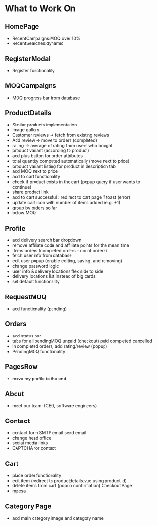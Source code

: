 # What to Work On

## HomePage

- RecentCampaigns:MOQ over 10%
- RecentSearches:dynamic

## RegisterModal

- Register functionality

## MOQCampaigns

- MOQ progress bar from database

## ProductDetails

- Similar products implementation
- Image gallery
- Customer reviews -> fetch from existing reviews
- Add review -> move to orders (completed)
- rating -> average of rating from users who bought
- product variant (according to product)
- add plus button for order attributes
- total quantity computed automatically (move next to price)
- product variant listing for product in description tab
- add MOQ next to price
- add to cart functionality
- check if product exists in the cart (popup query if user wants to continue)
- share product link
- add to cart successful : redirect to cart page ? toast (error)
- update cart icon with number of items added (e.g. +1)
- group by orders so far
- below MOQ

## Profile

- add delivery search bar dropdown
- remove affiliate code and affiliate points for the mean time
- Items orders (completed orders - count orders)
- fetch user info from database
- edit user popup (enable editing, saving, and removing)
- change password logic
- user info & delivery locations flex side to side
- delivery locations list instead of big cards
- set default functionality

## RequestMOQ

- add functionality (pending)

## Orders

- add status bar
- tabs for all pendingMOQ unpaid (checkout) paid completed cancelled
- in completed orders, add rating/review (popup)
- PendingMOQ functionality

## PagesRow

- move my profile to the end

## About

- meet our team: (CEO, software engineers)

## Contact

- contact form SMTP email send email
- change head office
- social media links
- CAPTCHA for contact

## Cart

- place order functionality
- edit item (redirect to productdetails.vue using product id)
- delete items from cart (popup confirmation)
Checkout Page
- mpesa

## Category Page

- add main category image and category name
